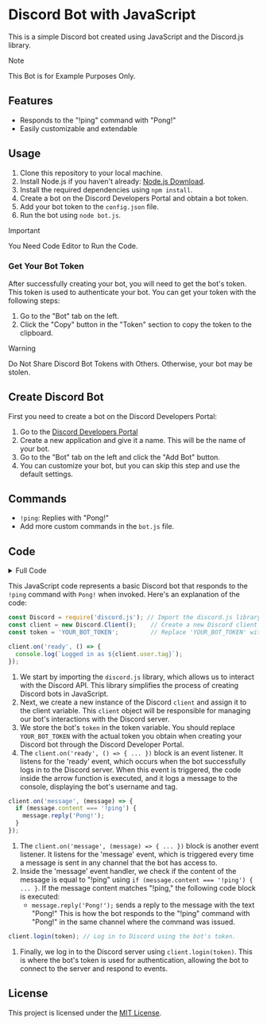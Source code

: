 # Discord Bot with JavaScript

This is a simple Discord bot created using JavaScript and the Discord.js library.

> [!NOTE]  
> This Bot is for Example Purposes Only.

## Features

- Responds to the "!ping" command with "Pong!"
- Easily customizable and extendable

## Usage

1. Clone this repository to your local machine.
2. Install Node.js if you haven't already: [Node.js Download](https://nodejs.org/).
3. Install the required dependencies using `npm install`.
4. Create a bot on the Discord Developers Portal and obtain a bot token.
5. Add your bot token to the `config.json` file.
6. Run the bot using `node bot.js`.

> [!IMPORTANT]  
> You Need Code Editor to Run the Code.

### Get Your Bot Token
After successfully creating your bot, you will need to get the bot's token. This token is used to authenticate your bot. You can get your token with the following steps:
1. Go to the "Bot" tab on the left.
2. Click the "Copy" button in the "Token" section to copy the token to the clipboard.

> [!WARNING]  
> Do Not Share Discord Bot Tokens with Others. Otherwise, your bot may be stolen.

## Create Discord Bot
First you need to create a bot on the Discord Developers Portal:
1. Go to the [Discord Developers Portal](https://discord.com/developers/applications)
2. Create a new application and give it a name. This will be the name of your bot.
3. Go to the "Bot" tab on the left and click the "Add Bot" button.
4. You can customize your bot, but you can skip this step and use the default settings.

## Commands

- `!ping`: Replies with "Pong!"
- Add more custom commands in the `bot.js` file.

## Code

<details>
  <summary>Full Code</summary>
  
  ```js
const Discord = require('discord.js');
const client = new Discord.Client();
const token = 'YOUR_BOT_TOKEN'; // Add your bot's token here

client.on('ready', () => {
  console.log(`Logged in as ${client.user.tag}`);
});

client.on('message', (message) => {
  if (message.content === '!ping') {
    message.reply('Pong!');
  }
});

client.login(token);

  ```
</details>

This JavaScript code represents a basic Discord bot that responds to the `!ping` command with `Pong!` when invoked. Here's an explanation of the code:

```js
const Discord = require('discord.js'); // Import the discord.js library.
const client = new Discord.Client();    // Create a new Discord client instance.
const token = 'YOUR_BOT_TOKEN';         // Replace 'YOUR_BOT_TOKEN' with your actual bot's token.

client.on('ready', () => {
  console.log(`Logged in as ${client.user.tag}`);
});
```
1. We start by importing the `discord.js` library, which allows us to interact with the Discord API. This library simplifies the process of creating Discord bots in JavaScript.
2. Next, we create a new instance of the Discord `client` and assign it to the client variable. This `client` object will be responsible for managing our bot's interactions with the Discord server.
3. We store the bot's `token` in the token variable. You should replace `YOUR_BOT_TOKEN` with the actual token you obtain when creating your Discord bot through the Discord Developer Portal.
4. The `client.on('ready', () => { ... })` block is an event listener. It listens for the 'ready' event, which occurs when the bot successfully logs in to the Discord server. When this event is triggered, the code inside the arrow function is executed, and it logs a message to the console, displaying the bot's username and tag.

```js
client.on('message', (message) => {
  if (message.content === '!ping') {
    message.reply('Pong!');
  }
});
```
1. The `client.on('message', (message) => { ... })` block is another event listener. It listens for the 'message' event, which is triggered every time a message is sent in any channel that the bot has access to.
2. Inside the 'message' event handler, we check if the content of the message is equal to "!ping" using `if (message.content === '!ping') { ... }`. If the message content matches "!ping," the following code block is executed:
   - `message.reply('Pong!');` sends a reply to the message with the text "Pong!" This is how the bot responds to the "!ping" command with "Pong!" in the same channel where the command was issued.

```js
client.login(token); // Log in to Discord using the bot's token.
```
1. Finally, we log in to the Discord server using `client.login(token)`. This is where the bot's token is used for authentication, allowing the bot to connect to the server and respond to events.

## License

This project is licensed under the [MIT License](LICENSE).

